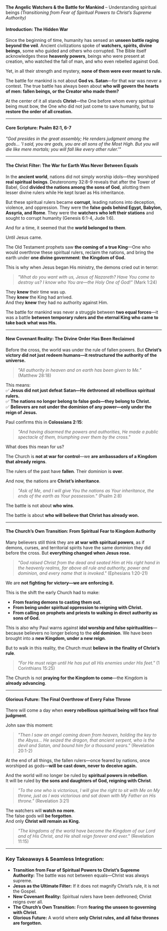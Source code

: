 **The Angelic Watchers & the Battle for Mankind** – Understanding spiritual beings
_(Transitioning from Fear of Spiritual Powers to Christ’s Supreme Authority)_

#### **Introduction: The Hidden War**

Since the beginning of time, humanity has sensed an **unseen battle raging beyond the veil**. Ancient civilizations spoke of **watchers, spirits, divine beings**, some who guided and others who corrupted. The Bible itself acknowledges these **heavenly powers**, beings who were present at creation, who watched the fall of man, and who even rebelled against God.

Yet, in all their strength and mystery, **none of them were ever meant to rule.**

The battle for mankind is not about **God vs. Satan**—for that war was never a contest. The true battle has always been about **who will govern the hearts of men: fallen beings, or the Creator who made them?**

At the center of it all stands **Christ**—the One before whom every spiritual being must bow, the One who did not just come to save humanity, but to **restore the order of all creation.**

---

#### **Core Scripture: Psalm 82:1, 6-7**

_"God presides in the great assembly; He renders judgment among the gods… 'I said, you are gods, you are all sons of the Most High. But you will die like mere mortals; you will fall like every other ruler.'"_

---

#### **The Christ Filter: The War for Earth Was Never Between Equals**

In the **ancient world**, nations did not simply worship idols—they worshiped **real spiritual beings**. Deuteronomy 32:8-9 reveals that after the Tower of Babel, God **divided the nations among the sons of God**, allotting them lesser divine rulers while He kept Israel as His inheritance.

But these spiritual rulers became **corrupt**, leading nations into deception, violence, and oppression. They were the **false gods behind Egypt, Babylon, Assyria, and Rome**. They were the **watchers who left their stations** and sought to corrupt humanity (Genesis 6:1-4, Jude 1:6).

And for a time, it seemed that the **world belonged to them**.

Until Jesus came.

The Old Testament prophets saw **the coming of a true King**—One who would overthrow these spiritual rulers, reclaim the nations, and bring the earth under **one divine government**: **the Kingdom of God.**

This is why when Jesus began His ministry, the demons cried out in terror:

> _"What do you want with us, Jesus of Nazareth? Have You come to destroy us? I know who You are—the Holy One of God!"_ (Mark 1:24)

They **knew** their time was up.  
They **knew** the King had arrived.  
And they **knew** they had no authority against Him.

The battle for mankind was never a struggle between **two equal forces**—it was a battle **between temporary rulers and the eternal King who came to take back what was His.**

---

#### **New Covenant Reality: The Divine Order Has Been Reclaimed**

Before the cross, the world was under the rule of fallen powers. But **Christ’s victory did not just redeem humans—it restructured the authority of the universe.**

> _"All authority in heaven and on earth has been given to Me."_ (Matthew 28:18)

This means:  
✅ **Jesus did not just defeat Satan—He dethroned all rebellious spiritual rulers.**  
✅ **The nations no longer belong to false gods—they belong to Christ.**  
✅ **Believers are not under the dominion of any power—only under the reign of Jesus.**

Paul confirms this in **Colossians 2:15**:

> _"And having disarmed the powers and authorities, He made a public spectacle of them, triumphing over them by the cross."_

What does this mean for us?

The Church is **not at war for control**—we **are ambassadors of a Kingdom that already reigns**.

The rulers of the past have **fallen**. Their dominion is **over**.

And now, the nations are **Christ’s inheritance**.

> _"Ask of Me, and I will give You the nations as Your inheritance, the ends of the earth as Your possession."_ (Psalm 2:8)

The battle is not about **who wins**.

The battle is about **who will believe that Christ has already won.**

---

#### **The Church’s Own Transition: From Spiritual Fear to Kingdom Authority**

Many believers still think they are **at war with spiritual powers**, as if demons, curses, and territorial spirits have the same dominion they did before the cross. But **everything changed when Jesus rose.**

> _"God raised Christ from the dead and seated Him at His right hand in the heavenly realms, far above all rule and authority, power and dominion, and every name that is invoked."_ (Ephesians 1:20-21)

We are **not fighting for victory—we are enforcing it.**

This is the shift the early Church had to make:

- **From fearing demons to casting them out.**
- **From being under spiritual oppression to reigning with Christ.**
- **From calling on prophets and priests to walking in direct authority as sons of God.**

This is also why Paul warns against **idol worship and false spiritualities**—because believers no longer belong to the **old dominion**. We have been brought into a **new Kingdom, under a new reign**.

But to walk in this reality, the Church must **believe in the finality of Christ’s rule**.

> _"For He must reign until He has put all His enemies under His feet."_ (1 Corinthians 15:25)

The Church is not **praying for the Kingdom to come**—the Kingdom is **already advancing**.

---

#### **Glorious Future: The Final Overthrow of Every False Throne**

There will come a day when **every rebellious spiritual being will face final judgment**.

John saw this moment:

> _"Then I saw an angel coming down from heaven, holding the key to the Abyss... He seized the dragon, that ancient serpent, who is the devil and Satan, and bound him for a thousand years."_ (Revelation 20:1-2)

At the end of all things, the fallen rulers—once feared by nations, once worshiped as gods—**will be cast down, never to deceive again.**

And the world will no longer be ruled by **spiritual powers in rebellion**.  
It will be ruled by **the sons and daughters of God, reigning with Christ**.

> _"To the one who is victorious, I will give the right to sit with Me on My throne, just as I was victorious and sat down with My Father on His throne."_ (Revelation 3:21)

The watchers will **watch no more**.  
The false gods will **be forgotten**.  
And only **Christ will remain as King.**

> _"The kingdoms of the world have become the Kingdom of our Lord and of His Christ, and He shall reign forever and ever."_ (Revelation 11:15)

---

### **Key Takeaways & Seamless Integration:**

- **Transition from Fear of Spiritual Powers to Christ’s Supreme Authority:** The battle was not between equals—Christ was always supreme.
- **Jesus as the Ultimate Filter:** If it does not magnify Christ’s rule, it is not the Gospel.
- **New Covenant Reality:** Spiritual rulers have been dethroned; Christ reigns over all.
- **The Church’s Own Transition:** From **fearing the unseen to governing with Christ**.
- **Glorious Future:** A world where **only Christ rules, and all false thrones are forgotten.**